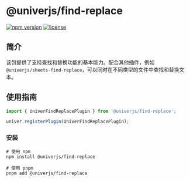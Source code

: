 # @univerjs/find-replace

[![npm version](https://img.shields.io/npm/v/@univerjs/find-replace)](https://npmjs.org/packages/@univerjs/find-replace)
[![license](https://img.shields.io/npm/l/@univerjs/find-replace)](https://img.shields.io/npm/l/@univerjs/find-replace)

## 简介

该包提供了支持查找和替换功能的基本能力。配合其他插件，例如 `@univerjs/sheets-find-replace`，可以同时在不同类型的文件中查找和替换文本。

## 使用指南

```ts
import { UniverFindReplacePlugin } from '@univerjs/find-replace';

univer.registerPlugin(UniverFindReplacePlugin);
```

### 安装

```shell
# 使用 npm
npm install @univerjs/find-replace

# 使用 pnpm
pnpm add @univerjs/find-replace
```
